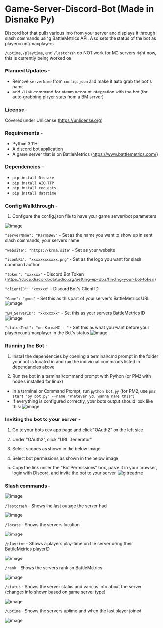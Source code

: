 # Game-Server-Discord-Bot (Made in Disnake Py)
Discord bot that pulls various info from your server and displays it through slash commands using BattleMetrics API. Also sets the status of the bot as playercount/maxplayers

`/uptime`, `/playtime`, and `/lastcrash` do NOT work for MC servers right now, this is currently being worked on

### **Planned Updates -**
- Remove `serverName` from `config.json` and make it auto grab the bot's name
- add `/link` command for steam account integration with the bot (for auto-grabbing player stats from a BM server)

### **License -**
Covered under Unlicense (https://unlicense.org)

### **Requirements -** 
- Python 3.11+
- A discord bot application
- A game server that is on BattleMetrics (https://www.battlemetrics.com/)

### **Dependencies -**
- ```pip install Disnake```
- ```pip install AIOHTTP```
- ```pip install requests```
- ```pip install datetime```

### **Config Walkthrough -**
1. Configure the config.json file to have your game server/bot parameters

![image](https://user-images.githubusercontent.com/107073565/216780462-b323101c-51d2-4922-9b07-d535e7a4f921.png)

```"serverName": "KarmaDev"``` - Set as the name you want to show up in sent slash commands, your servers name

```"website": "https://krma.site"``` - Set as your website

```"iconURL": "xxxxxxxxxxxx.png"``` - Set as the logo you want for slash command author

```"token": "xxxxxx"``` - Discord Bot Token (https://docs.discordbotstudio.org/setting-up-dbs/finding-your-bot-token)

```"clientID": "xxxxxx"``` - Discord Bot's Client ID

```"Game": "gmod"``` - Set this as this part of your server's BattleMetrics URL
![image](https://user-images.githubusercontent.com/107073565/216780645-26b57906-073c-402e-b2e0-cb7045a4f193.png)

```"BM_ServerID": "xxxxxxxx"``` - Set this as your servers BattleMetrics ID
![image](https://user-images.githubusercontent.com/107073565/216780694-0e730e79-0e20-4e24-8cd2-11e6eaa573cf.png)

```"statusText": "on KarmaMC - "``` - Set this as what you want before your playercount/maxplayer in the Bot's status
![image](https://user-images.githubusercontent.com/107073565/216780801-fef91ba5-7cd5-449c-93c1-e102c10ecee7.png)


### **Running the Bot -**

1. Install the dependencies by opening a terminal/cmd prompt in the folder your bot is located in and run the individual commands listed in dependancies above

2. Run the bot in a terminal/command prompt with Python (or PM2 with nodejs installed for linux)
- In a terminal or Command Prompt, run 
```python bot.py``` (for PM2, use ```pm2 start "py bot.py" --name "Whatever you wanna name this"```)
- If everything is configured correctly, your bots output should look like this:
![image](https://user-images.githubusercontent.com/107073565/216780817-6aa48e55-d96b-4e39-8e26-4b025e8af1e5.png)


### **Inviting the bot to your server -**

1. Go to your bots dev app page and click "OAuth2" on the left side

2. Under "OAuth2", click "URL Generator"

3. Select scopes as shown in the below image

4. Select bot permissions as shown in the below image

5. Copy the link under the "Bot Permissions" box, paste it in your browser, login with Discord, and invite the bot to your server!
![gitreadme](https://user-images.githubusercontent.com/107073565/213134525-ff29f242-25c8-4e29-ac7c-f348674a7053.png)



### **Slash commands -**

![image](https://user-images.githubusercontent.com/107073565/217389758-76ab54e9-5b6f-4c98-8a33-6c2d334c2b4f.png)


```/lastcrash``` - Shows the last outage the server had

![image](https://user-images.githubusercontent.com/107073565/217389818-90eb29d3-447a-40c2-9256-7c2f4e8d18e8.png)


```/locate``` - Shows the servers location

![image](https://user-images.githubusercontent.com/107073565/217389864-df745407-1ba5-40b0-be48-9a738fef7a90.png)

```/playtime``` - Shows a players play-time on the server using their BattleMetrics playerID

![image](https://user-images.githubusercontent.com/107073565/217390068-324dfd49-ce63-44c8-a9e7-71f05be90c0e.png)


```/rank``` - Shows the servers rank on BattleMetrics

![image](https://user-images.githubusercontent.com/107073565/217390134-502277d3-79bd-44eb-9abd-4d1c27e7a734.png)


```/status``` - Shows the server status and various info about the server (changes info shown based on game server type)

![image](https://user-images.githubusercontent.com/107073565/217390198-43813733-f662-49da-a01f-e9022d7c3f57.png)


```/uptime``` - Shows the servers uptime and when the last player joined

![image](https://user-images.githubusercontent.com/107073565/217390290-b69f21a2-834a-488c-b61e-19594344e060.png)








